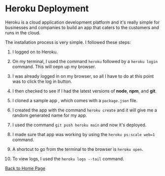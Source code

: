 # Heroku Deployment

Heroku is a cloud application development platform and it's really simple for businesses and companies to build an app that caters to the customers and runs in the cloud.

The installation process is very simple. I followed these steps:

1. I logged on to Heroku.

2. On my terminal, I used the command `heroku` followed by a `heroku login` command. This will oepn up my browser. 

3. I was already logged in on my browser, so all I have to do at this point was to click the log in button.

4. I then checked to see if I had the latest versions of **node**, **npm**, and **git**.

5. I cloned a sample app , which comes with a `package.json` file.

6. I created the app with the command `heroku create` and it will give me a random generated name for my app.

7. I used the command `git push heroku main` and now it's deployed. 

8. I made sure that app was working by using the `heroku ps:scale web=1` command.

9. A shortcut to go from the terminal to the browser is  `heroku open`.

10. To view logs, I used the `heroku logs --tail` command.

[Back to Home Page](https://kmangub.github.io/reading-notes-master/)

